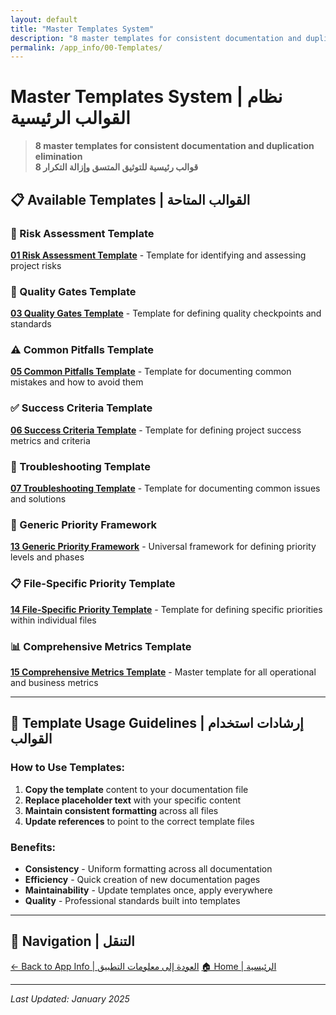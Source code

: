 ```yaml
---
layout: default
title: "Master Templates System"
description: "8 master templates for consistent documentation and duplication elimination"
permalink: /app_info/00-Templates/
---
```


# Master Templates System | نظام القوالب الرئيسية

> **8 master templates for consistent documentation and duplication elimination**  
> **8 قوالب رئيسية للتوثيق المتسق وإزالة التكرار**

## 📋 **Available Templates | القوالب المتاحة**

### **🚨 Risk Assessment Template**
**[01 Risk Assessment Template](01-risk-assessment-template/)** - Template for identifying and assessing project risks

### **🚪 Quality Gates Template**
**[03 Quality Gates Template](03-quality-gates-template/)** - Template for defining quality checkpoints and standards

### **⚠️ Common Pitfalls Template**
**[05 Common Pitfalls Template](05-common-pitfalls-template/)** - Template for documenting common mistakes and how to avoid them

### **✅ Success Criteria Template**
**[06 Success Criteria Template](06-success-criteria-template/)** - Template for defining project success metrics and criteria

### **🔧 Troubleshooting Template**
**[07 Troubleshooting Template](07-troubleshooting-template/)** - Template for documenting common issues and solutions

### **🎯 Generic Priority Framework**
**[13 Generic Priority Framework](13-generic-priority-framework/)** - Universal framework for defining priority levels and phases

### **📋 File-Specific Priority Template**
**[14 File-Specific Priority Template](14-file-specific-priority-template/)** - Template for defining specific priorities within individual files

### **📊 Comprehensive Metrics Template**
**[15 Comprehensive Metrics Template](15-comprehensive-metrics-template/)** - Master template for all operational and business metrics

---

## 🎯 **Template Usage Guidelines | إرشادات استخدام القوالب**

### **How to Use Templates:**
1. **Copy the template** content to your documentation file
2. **Replace placeholder text** with your specific content
3. **Maintain consistent formatting** across all files
4. **Update references** to point to the correct template files

### **Benefits:**
- **Consistency** - Uniform formatting across all documentation
- **Efficiency** - Quick creation of new documentation pages
- **Maintainability** - Update templates once, apply everywhere
- **Quality** - Professional standards built into templates

---

## 🔗 **Navigation | التنقل**

[← Back to App Info | العودة إلى معلومات التطبيق](../)
[🏠 Home | الرئيسية](../../)

---

*Last Updated: January 2025*
